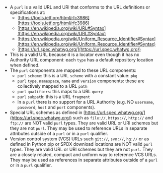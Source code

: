 
- A `purl` is a valid URL and URI that conforms to the URL definitions
  or specifications at:
  - [https://tools.ietf.org/html/rfc3986](https://tools.ietf.org/html/rfc3986)
  - [https://en.wikipedia.org/wiki/URL#Syntax](https://en.wikipedia.org/wiki/URL#Syntax)
  - [https://en.wikipedia.org/wiki/Uniform_Resource_Identifier#Syntax](https://en.wikipedia.org/wiki/Uniform_Resource_Identifier#Syntax)
  - [https://url.spec.whatwg.org/](https://url.spec.whatwg.org/)
- This is a valid URL because it is a locator even though it has no
  Authority URL component: each `type` has a default repository location
  when defined.
- The `purl` components are mapped to these URL components:
  - `purl` `scheme`: this is a URL `scheme` with a constant value: `pkg`
  - `purl` `type`, `namespace`, `name` and `version` components: these
    are collectively mapped to a URL `path`
  - `purl` `qualifiers`: this maps to a URL `query`
  - `purl` `subpath`: this is a URL `fragment`
  - In a `purl` there is no support for a URL Authority (e.g. NO
    `username`, `password`, `host` and `port` components).
- Special URL schemes as defined in [https://url.spec.whatwg.org/](https://url.spec.whatwg.org/) such
  as `file://`, `https://`, `http://` and `ftp://` are NOT valid `purl`
  types. They are valid URL or URI schemes but they are not `purl`. They
  may be used to reference URLs in separate attributes outside of a
  `purl` or in a `purl` qualifier.
- Version control system (VCS) URLs such `git://`, `svn://`, `hg://` or
  as defined in Python pip or SPDX download locations are NOT valid
  `purl` types. They are valid URL or URI schemes but they are not
  `purl`. They are a closely related, compact and uniform way to
  reference VCS URLs. They may be used as references in separate
  attributes outside of a `purl` or in a `purl` qualifier.

